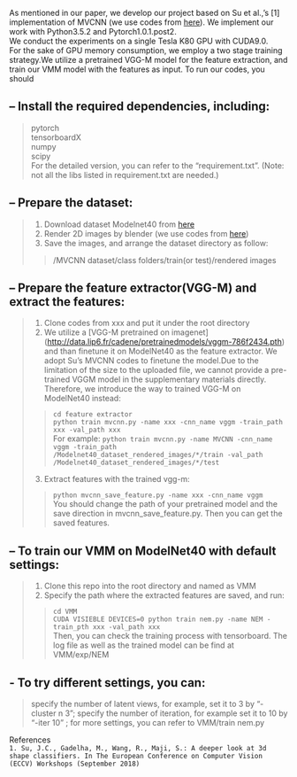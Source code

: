As mentioned in our paper, we develop our project based on Su et al.,’s [1] implementation of MVCNN (we use codes from [here](https://github.com/jongchyisu/mvcnn_pytorch)). We implement our work with Python3.5.2 and Pytorch1.0.1.post2.  
We conduct the experiments on a single Tesla K80 GPU with CUDA9.0.  
For the sake of GPU memory consumption, we employ a two stage training strategy.We utilize a pretrained VGG-M model for the feature extraction, and train our VMM model with the features as input. To run our codes, you should  
## – Install the required dependencies, including:
>pytorch  
>tensorboardX  
>numpy  
>scipy  
>For the detailed version, you can refer to the “requirement.txt”. (Note: not all the libs listed in requirement.txt are needed.)  
## – Prepare the dataset:
>1. Download dataset Modelnet40 from [here](http://modelnet.cs.princeton.edu/)
>2. Render 2D images by blender (we use codes from [here](https://github.com/jongchyisu/mvcnn_pytorch))
>3. Save the images, and arrange the dataset directory as follow:
>>/MVCNN dataset/class folders/train(or test)/rendered images
## – Prepare the feature extractor(VGG-M) and extract the features:
>1. Clone codes from xxx and put it under the root directory
>2. We utilize a [VGG-M pretrained on imagenet] (http://data.lip6.fr/cadene/pretrainedmodels/vggm-786f2434.pth) and than finetune it on ModelNet40 as the feature extractor.
>We adopt Su’s MVCNN codes to finetune the model.Due to the limitation of the size to the uploaded file, we cannot provide a pre-trained VGGM model in the supplementary materials directly. Therefore, we introduce the way to trained VGG-M on ModelNet40 instead:
>>`cd feature extractor`  
>>`python train mvcnn.py -name xxx -cnn_name vggm -train_path xxx -val_path xxx`  
>For example:
>>`python train mvcnn.py -name MVCNN -cnn_name vggm -train_path /Modelnet40_dataset_rendered_images/*/train -val_path /Modelnet40_dataset_rendered_images/*/test`  
>3. Extract features with the trained vgg-m:
>>`python mvcnn_save_feature.py -name xxx -cnn_name vggm`  
>You should change the path of your pretrained model and the save direction in mvcnn_save_feature.py. Then you can get the saved features.
## – To train our VMM on ModelNet40 with default settings:
>1. Clone this repo into the root directory and named as VMM
>2. Specify the path where the extracted features are saved, and run:
>>`cd VMM`  
>>`CUDA VISIEBLE DEVICES=0 python train nem.py -name NEM -train_pth xxx -val_path xxx`  
>Then, you can check the training process with tensorboard. The log file as well as the trained model can be find at VMM/exp/NEM
## - To try different settings, you can:
>specify the number of latent views, for example, set it to 3 by “-cluster n 3”;
>specify the number of iteration, for example set it to 10 by “-iter 10” ;
>for more settings, you can refer to VMM/train nem.py

References  
`1. Su, J.C., Gadelha, M., Wang, R., Maji, S.: A deeper look at 3d shape classifiers. In The European Conference on Computer Vision (ECCV) Workshops (September 2018)`
